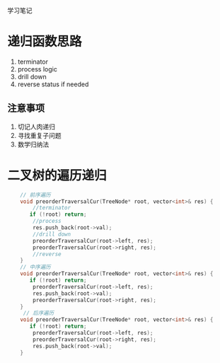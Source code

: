 学习笔记

# 递归函数思路
1. terminator
2. process logic
3. drill down
4. reverse status if needed

## 注意事项
1. 切记人肉递归
2. 寻找重复子问题
3. 数学归纳法

# 二叉树的遍历递归
```cpp
    // 前序遍历
    void preorderTraversalCur(TreeNode* root, vector<int>& res) {
        //terminator
       if (!root) return;
        //process
        res.push_back(root->val);
        //drill down
        preorderTraversalCur(root->left, res);
        preorderTraversalCur(root->right, res);
        //reverse
    }
    // 中序遍历
    void preorderTraversalCur(TreeNode* root, vector<int>& res) {
       if (!root) return;
        preorderTraversalCur(root->left, res);
        res.push_back(root->val);
        preorderTraversalCur(root->right, res);
    }
     // 后序遍历
    void preorderTraversalCur(TreeNode* root, vector<int>& res) {
       if (!root) return;
        preorderTraversalCur(root->left, res);
        preorderTraversalCur(root->right, res);
        res.push_back(root->val);
    }
```